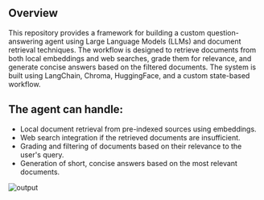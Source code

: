 ## Overview



This repository provides a framework for building a custom question-answering agent using Large Language Models (LLMs) and document retrieval techniques. The workflow is designed to retrieve documents from both local embeddings and web searches, grade them for relevance, and generate concise answers based on the filtered documents. The system is built using LangChain, Chroma, HuggingFace, and a custom state-based workflow.

## The agent can handle:

- Local document retrieval from pre-indexed sources using embeddings.
- Web search integration if the retrieved documents are insufficient.
- Grading and filtering of documents based on their relevance to the user's query.
- Generation of short, concise answers based on the most relevant documents.


![output](https://github.com/user-attachments/assets/fcd14266-d869-457f-bdcd-bd51344f95c8)
